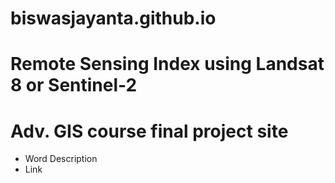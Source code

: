 # biswasjayanta.github.io
# Remote Sensing Index using Landsat 8 or Sentinel-2
# Adv. GIS course final project site
- Word Description
- Link

